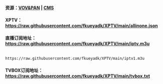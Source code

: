 #### 资源：[VOV&PAN](https://github.com/fangkuia/XPTV/tree/main/VOD)  | [CMS](https://github.com/fangkuia/XPTV/tree/main/CMS)
#### XPTV：https://raw.githubusercontent.com/fkueyadk/XPTV/main/allinone.json

#### 直播订阅地址：https://raw.githubusercontent.com/fkueyadk/XPTV/main/iptv.m3u
                  https://raw.githubusercontent.com/fkueyadk/XPTV/main/iptv1.m3u
#### TVBOX订阅地址：https://raw.githubusercontent.com/fkueyadk/XPTV/main/tvbox.txt
